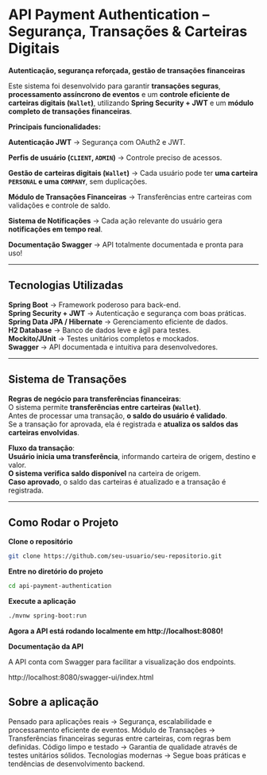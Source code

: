 # API Payment Authentication – Segurança, Transações & Carteiras Digitais

**Autenticação, segurança reforçada, gestão de transações financeiras**

Este sistema foi desenvolvido para garantir **transações seguras**, **processamento assíncrono de eventos** e um **controle eficiente de carteiras digitais (`Wallet`)**, utilizando **Spring Security + JWT** e um **módulo completo de transações financeiras**.

**Principais funcionalidades:**

**Autenticação JWT** → Segurança com OAuth2 e JWT.  

**Perfis de usuário (`CLIENT`, `ADMIN`)** → Controle preciso de acessos.  

**Gestão de carteiras digitais (`Wallet`)** → Cada usuário pode ter **uma carteira `PERSONAL` e uma `COMPANY`**, sem duplicações.  

**Módulo de Transações Financeiras** → Transferências entre carteiras com validações e controle de saldo.

**Sistema de Notificações** → Cada ação relevante do usuário gera **notificações em tempo real**.  

**Documentação Swagger** → API totalmente documentada e pronta para uso!

---

## Tecnologias Utilizadas

**Spring Boot** → Framework poderoso para back-end.  
**Spring Security + JWT** → Autenticação e segurança com boas práticas.  
**Spring Data JPA / Hibernate** → Gerenciamento eficiente de dados.  
**H2 Database** → Banco de dados leve e ágil para testes.  
**Mockito/JUnit** → Testes unitários completos e mockados.  
**Swagger** → API documentada e intuitiva para desenvolvedores.

---

## Sistema de Transações

**Regras de negócio para transferências financeiras**:  
O sistema permite **transferências entre carteiras (`Wallet`)**.  
Antes de processar uma transação, **o saldo do usuário é validado**.  
Se a transação for aprovada, ela é registrada e **atualiza os saldos das carteiras envolvidas**.

**Fluxo da transação**:  
**Usuário inicia uma transferência**, informando carteira de origem, destino e valor.  
**O sistema verifica saldo disponível** na carteira de origem.  
**Caso aprovado**, o saldo das carteiras é atualizado e a transação é registrada.

---

## Como Rodar o Projeto

**Clone o repositório**
```bash
git clone https://github.com/seu-usuario/seu-repositorio.git
```

**Entre no diretório do projeto**
```bash
cd api-payment-authentication
```

**Execute a aplicação**
```bash
./mvnw spring-boot:run
```

**Agora a API está rodando localmente em http://localhost:8080!**

**Documentação da API**

A API conta com Swagger para facilitar a visualização dos endpoints.

http://localhost:8080/swagger-ui/index.html

## Sobre a aplicação
Pensado para aplicações reais → Segurança, escalabilidade e processamento eficiente de eventos. Módulo de Transações → Transferências financeiras seguras entre carteiras, com regras bem definidas. Código limpo e testado → Garantia de qualidade através de testes unitários sólidos. Tecnologias modernas → Segue boas práticas e tendências de desenvolvimento backend.